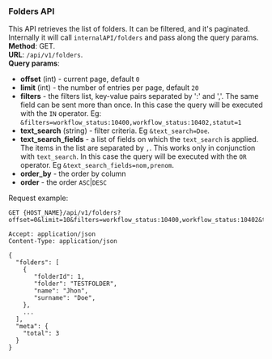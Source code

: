 ### Folders API
This API retrieves the list of folders. It can be filtered, and it's paginated. 
Internally it will call `internalAPI/folders` and pass along the query params.  
__Method__: GET.  
__URL__: `/api/v1/folders`.  
__Query params__:
- __offset__ (int) - current page, default `0`
- __limit__ (int) - the number of entries per page, default `20`
- __filters__ - the filters list, key-value pairs separated by ':' and ','. The same 
  field can be sent more than once. In this case the query will be executed with the
  `IN` operator. Eg: `&filters=workflow_status:10400,workflow_status:10402,statut=1`
- __text_search__ (string) - filter criteria. Eg `&text_search=Doe`.
- __text_search_fields__ -  a list of fields on which the `text_search` is applied. 
  The items in the list are separated by `,`. This works only in conjunction 
  with `text_search`. In this case the query will be executed with the `OR` operator.
  Eg `&text_search_fields=nom,prenom`.
- __order_by__ - the order by column
- __order__ - the order `ASC`|`DESC`

Request example:
```http request
GET {HOST_NAME}/api/v1/folders?offset=0&limit=10&filters=workflow_status:10400,workflow_status:10402&text_search=Doe&text_search_fields=nom,prenom&order_by=creation&order=DESC

Accept: application/json 
Content-Type: application/json 

{
  "folders": [
    {
       "folderId": 1,
       "folder": "TESTFOLDER",
       "name": "Jhon",
       "surname": "Doe", 
    },
    ...
  ],
  "meta": {
    "total": 3
  }
}
```

